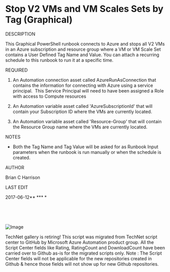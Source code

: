 ﻿Stop V2 VMs and VM Scales Sets by Tag (Graphical)
=================================================

            

DESCRIPTION


This Graphical PowerShell runbook connects to Azure and stops all V2 VMs in an Azure subscription and resource group where a VM or VM Scale Set contains a User Defined Tag Name and Value. You can attach a recurring schedule to this runbook to run it at a
 specific time. 


REQUIRED


1. An Automation connection asset called AzureRunAsConnection that contains the information for connecting with Azure using a service principal.  This Service Principal will need to have been assigned a Role with access to Compute resources


2. An Automation variable asset called 'AzureSubscriptionId' that will contain your Subscription ID where the VMs are currently located.


3. An Automation variable asset called 'Resource-Group' that will contain the Resource Group name where the VMs are currently located.


NOTES

- Both the Tag Name and Tag Value will be asked for as Runbook Input parameters when the runbook is run manually or when the schedule is created.


AUTHOR


Brian C Harrison


LAST EDIT


2017-06-12** *** *


 

 

![Image](https://github.com/azureautomation/stop-v2-vms-and-vm-scales-sets-by-tag-(graphical)/raw/master/StopRMVMsbyTag.png)


        
    
TechNet gallery is retiring! This script was migrated from TechNet script center to GitHub by Microsoft Azure Automation product group. All the Script Center fields like Rating, RatingCount and DownloadCount have been carried over to Github as-is for the migrated scripts only. Note : The Script Center fields will not be applicable for the new repositories created in Github & hence those fields will not show up for new Github repositories.
